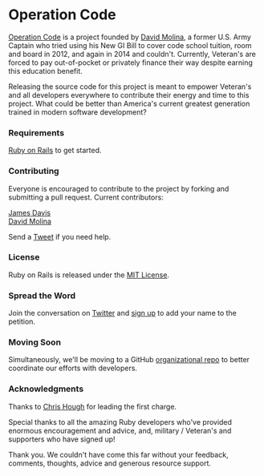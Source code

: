 # Operation Code

[Operation Code](operationcode.org) is a project founded by [David Molina](http://davidmolina.github.io/), a former U.S. Army Captain who tried using his New GI Bill to cover code school tuition, room and board in 2012, and again in 2014 and couldn't. Currently, Veteran's are forced to pay out-of-pocket or privately finance their way despite earning this education benefit.

Releasing the source code for this project is meant to empower Veteran's and all developers everywhere to contribute their energy and time to this project. What could be better than America's current greatest generation trained in modern software development?

### Requirements
[Ruby on Rails](https://github.com/rails/rails) to get started.

### Contributing
Everyone is encouraged to contribute to the project by forking and submitting a pull request. Current contributors:

[James Davis](https://github.com/cavalryjim)  
[David Molina](https://github.com/davidmolina)

Send a [Tweet](https://twitter.com/opcod3us) if you need help.

### License
Ruby on Rails is released under the [MIT License](http://opensource.org/licenses/MIT).

### Spread the Word
Join the conversation on [Twitter](https://twitter.com/operation_code) and [sign up](http://operationcode.org/action) to add your name to the petition.

### Moving Soon
Simultaneously, we'll be moving to a GitHub [organizational repo](https://github.com/operationcode) to better coordinate our efforts with developers.

### Acknowledgments
Thanks to [Chris Hough](https://twitter.com/chrishough) for leading the first charge.

Special thanks to all the amazing Ruby developers who've provided enormous encouragement and advice, and, military / Veteran's and supporters who have signed up!

Thank you. We couldn't have come this far without your feedback, comments, thoughts, advice and generous resource support. 

